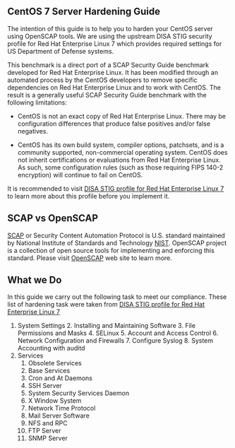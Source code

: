 ## CentOS 7 Server Hardening Guide
The intention of this guide is to help you to harden your CentOS server using OpenSCAP tools. We are using the upstream DISA STIG security profile for Red Hat Enterprise Linux 7 which provides required settings for US Department of Defense systems.

This benchmark is a direct port of a SCAP Security Guide benchmark developed for Red Hat Enterprise Linux. It has been modified through an automated process by the CentOS  developers to remove specific dependencies on Red Hat Enterprise Linux and to work with CentOS. The result is a generally useful SCAP Security Guide benchmark with the following limitations:

* CentOS is not an exact copy of Red Hat Enterprise Linux. There may be configuration differences that produce false positives and/or false negatives. 

* CentOS has its own build system, compiler options, patchsets, and is a community supported, non-commercial operating system. CentOS does not inherit certifications or evaluations from Red Hat Enterprise Linux. As such, some configuration rules (such as those requiring FIPS 140-2 encryption) will continue to fail on CentOS.

It is recommended to visit [DISA STIG profile for Red Hat Enterprise Linux 7](https://static.open-scap.org/ssg-guides/ssg-rhel7-guide-stig-rhel7-disa.html)  to learn more about this profile before you implement it. 

## SCAP vs OpenSCAP

[SCAP](https://scap.nist.gov/) or Security Content Automation Protocol is U.S. standard maintained by National Institute of Standards and Technology [NIST](https://www.nist.gov/). OpenSCAP project is a collection of open source tools for implementing and enforcing this standard. Please visit [OpenSCAP](https://www.open-scap.org/) web site to learn more.
## What we Do
In this guide we carry out the following task to meet our compliance. These list of hardening task were taken from  [DISA STIG profile for Red Hat Enterprise Linux 7](https://static.open-scap.org/ssg-guides/ssg-rhel7-guide-stig-rhel7-disa.html)

 1. System Settings 
	 2. Installing and Maintaining Software
	 3. File Permissions and Masks 
	 4. SELinux 
	 5. Account and Access Control 
	 6. Network Configuration and Firewalls
	 7. Configure Syslog 
	 8. System Accounting with auditd
 2. Services
	  1. Obsolete Services 
	  2. Base Services 
	  3. Cron and At Daemons 
	  4. SSH Server 
	  5. System Security Services Daemon 
	  6. X Window System 
	  7. Network Time Protocol 
	  8. Mail Server Software 
	  9. NFS and RPC 
	  10. FTP Server 
	  11. SNMP Server
<!--stackedit_data:
eyJoaXN0b3J5IjpbLTE3NDg3NTU1NTVdfQ==
-->